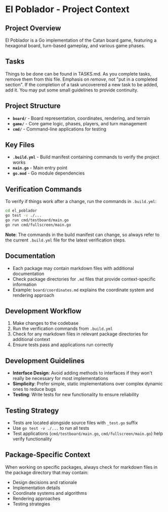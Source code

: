 # El Poblador - Project Context

## Project Overview
El Poblador is a Go implementation of the Catan board game, featuring a hexagonal board, turn-based gameplay, and various game phases.

## Tasks
Things to be done can be found in TASKS.md. As you complete tasks, remove them from this file. Emphasis on _remove_, not "put in a completed section".
If the completion of a task uncoverered a new task to be added, add it. You may put some small guidelines to provide continuity.

## Project Structure
- **`board/`** - Board representation, coordinates, rendering, and terrain
- **`game/`** - Core game logic, phases, players, and turn management
- **`cmd/`** - Command-line applications for testing

## Key Files
- **`.build.yml`** - Build manifest containing commands to verify the project works
- **`main.go`** - Main entry point
- **`go.mod`** - Go module dependencies

## Verification Commands
To verify if things work after a change, run the commands in `.build.yml`:

```bash
cd el_poblador
go test -v ./...
go run cmd/testboard/main.go
go run cmd/fullscreen/main.go
```

**Note**: The commands in the build manifest can change, so always refer to the current `.build.yml` file for the latest verification steps.

## Documentation
- Each package may contain markdown files with additional documentation
- Check package directories for `.md` files that provide context-specific information
- Example: `board/coordinates.md` explains the coordinate system and rendering approach

## Development Workflow
1. Make changes to the codebase
2. Run the verification commands from `.build.yml`
3. Check for any markdown files in relevant package directories for additional context
4. Ensure tests pass and applications run correctly

## Development Guidelines
- **Interface Design**: Avoid adding methods to interfaces if they won't really be necessary for most implementations
- **Simplicity**: Prefer simple, static implementations over complex dynamic ones to reduce bugs
- **Testing**: Write tests for new functionality to ensure reliability

## Testing Strategy
- Tests are located alongside source files with `_test.go` suffix
- Use `go test -v ./...` to run all tests
- Test applications (`cmd/testboard/main.go`, `cmd/fullscreen/main.go`) help verify functionality

## Package-Specific Context
When working on specific packages, always check for markdown files in the package directory that may contain:
- Design decisions and rationale
- Implementation details
- Coordinate systems and algorithms
- Rendering approaches
- Testing strategies